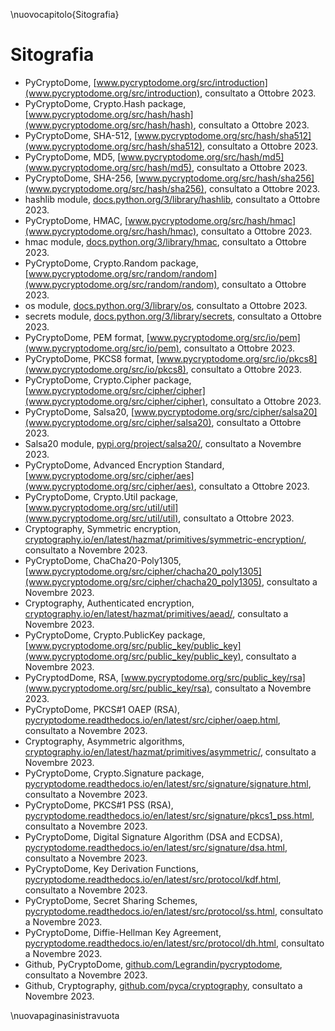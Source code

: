 \nuovocapitolo{Sitografia}

# Sitografia

- PyCryptoDome, [www.pycryptodome.org/src/introduction](www.pycryptodome.org/src/introduction), consultato a Ottobre 2023.
- PyCryptoDome, Crypto.Hash package, [www.pycryptodome.org/src/hash/hash](www.pycryptodome.org/src/hash/hash), consultato a Ottobre 2023.
- PyCryptoDome, SHA-512, [www.pycryptodome.org/src/hash/sha512](www.pycryptodome.org/src/hash/sha512), consultato a Ottobre 2023.
- PyCryptoDome, MD5, [www.pycryptodome.org/src/hash/md5](www.pycryptodome.org/src/hash/md5), consultato a Ottobre 2023.
- PyCryptoDome, SHA-256, [www.pycryptodome.org/src/hash/sha256](www.pycryptodome.org/src/hash/sha256), consultato a Ottobre 2023.
- hashlib module, [docs.python.org/3/library/hashlib](docs.python.org/3/library/hashlib), consultato a Ottobre 2023.
- PyCryptoDome, HMAC, [www.pycryptodome.org/src/hash/hmac](www.pycryptodome.org/src/hash/hmac), consultato a Ottobre 2023.
- hmac module, [docs.python.org/3/library/hmac](docs.python.org/3/library/hmac), consultato a Ottobre 2023.
- PyCryptoDome, Crypto.Random package, [www.pycryptodome.org/src/random/random](www.pycryptodome.org/src/random/random), consultato a Ottobre 2023.
- os module, [docs.python.org/3/library/os](docs.python.org/3/library/os), consultato a Ottobre 2023.
- secrets module, [docs.python.org/3/library/secrets](docs.python.org/3/library/secrets), consultato a Ottobre 2023.
- PyCryptoDome, PEM format, [www.pycryptodome.org/src/io/pem](www.pycryptodome.org/src/io/pem), consultato a Ottobre 2023.
- PyCryptoDome, PKCS8 format, [www.pycryptodome.org/src/io/pkcs8](www.pycryptodome.org/src/io/pkcs8), consultato a Ottobre 2023.
- PyCryptoDome, Crypto.Cipher package, [www.pycryptodome.org/src/cipher/cipher](www.pycryptodome.org/src/cipher/cipher), consultato a Ottobre 2023.
- PyCryptoDome, Salsa20, [www.pycryptodome.org/src/cipher/salsa20](www.pycryptodome.org/src/cipher/salsa20), consultato a Ottobre 2023.
- Salsa20 module, [pypi.org/project/salsa20/](pypi.org/project/salsa20/), consultato a Novembre 2023.
- PyCryptoDome, Advanced Encryption Standard, [www.pycryptodome.org/src/cipher/aes](www.pycryptodome.org/src/cipher/aes), consultato a Ottobre 2023.
- PyCryptoDome, Crypto.Util package, [www.pycryptodome.org/src/util/util](www.pycryptodome.org/src/util/util), consultato a Ottobre 2023.
- Cryptography, Symmetric encryption, [cryptography.io/en/latest/hazmat/primitives/symmetric-encryption/](cryptography.io/en/latest/hazmat/primitives/symmetric-encryption/), consultato a Novembre 2023.
- PyCryptoDome, ChaCha20-Poly1305, [www.pycryptodome.org/src/cipher/chacha20_poly1305](www.pycryptodome.org/src/cipher/chacha20_poly1305), consultato a Novembre 2023.
- Cryptography, Authenticated encryption, [cryptography.io/en/latest/hazmat/primitives/aead/](cryptography.io/en/latest/hazmat/primitives/aead/), consultato a Novembre 2023.
- PyCryptoDome, Crypto.PublicKey package, [www.pycryptodome.org/src/public_key/public_key](www.pycryptodome.org/src/public_key/public_key), consultato a Novembre 2023.
- PyCryptodDome, RSA, [www.pycryptodome.org/src/public_key/rsa](www.pycryptodome.org/src/public_key/rsa), consultato a Novembre 2023.
- PyCryptoDome, PKCS#1 OAEP (RSA), [pycryptodome.readthedocs.io/en/latest/src/cipher/oaep.html](pycryptodome.readthedocs.io/en/latest/src/cipher/oaep.html), consultato a Novembre 2023.
- Cryptography, Asymmetric algorithms, [cryptography.io/en/latest/hazmat/primitives/asymmetric/](cryptography.io/en/latest/hazmat/primitives/asymmetric/), consultato a Novembre 2023.
- PyCryptoDome, Crypto.Signature package, [pycryptodome.readthedocs.io/en/latest/src/signature/signature.html](pycryptodome.readthedocs.io/en/latest/src/signature/signature.html), consultato a Novembre 2023.
- PyCryptoDome, PKCS#1 PSS (RSA), [pycryptodome.readthedocs.io/en/latest/src/signature/pkcs1_pss.html](pycryptodome.readthedocs.io/en/latest/src/signature/pkcs1_pss.html), consultato a Novembre 2023.
- PyCryptoDome, Digital Signature Algorithm (DSA and ECDSA), [pycryptodome.readthedocs.io/en/latest/src/signature/dsa.html](pycryptodome.readthedocs.io/en/latest/src/signature/dsa.html), consultato a Novembre 2023.
- PyCryptoDome, Key Derivation Functions, [pycryptodome.readthedocs.io/en/latest/src/protocol/kdf.html](pycryptodome.readthedocs.io/en/latest/src/protocol/kdf.html), consultato a Novembre 2023.
- PyCryptoDome, Secret Sharing Schemes, [pycryptodome.readthedocs.io/en/latest/src/protocol/ss.html](pycryptodome.readthedocs.io/en/latest/src/protocol/ss.html), consultato a Novembre 2023.
- PyCryptoDome, Diffie-Hellman Key Agreement, [pycryptodome.readthedocs.io/en/latest/src/protocol/dh.html](pycryptodome.readthedocs.io/en/latest/src/protocol/dh.html), consultato a Novembre 2023.
- Github, PyCryptoDome, [github.com/Legrandin/pycryptodome](github.com/Legrandin/pycryptodome), consultato a Novembre 2023.
- Github, Cryptography, [github.com/pyca/cryptography](github.com/pyca/cryptography), consultato a Novembre 2023.

\nuovapaginasinistravuota
